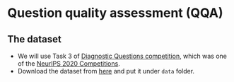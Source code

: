 # Question quality assessment (QQA)

## The dataset
* We will use Task 3 of [Diagnostic Questions competition](https://www.microsoft.com/en-us/research/academic-program/diagnostic-questions/), which was one of the [NeurIPS 2020 Competitions](https://neurips.cc/Conferences/2020/CompetitionTrack).
* Download the dataset from [here](https://dqanonymousdata.blob.core.windows.net/neurips-public/data.zip) and put it under `data` folder.
